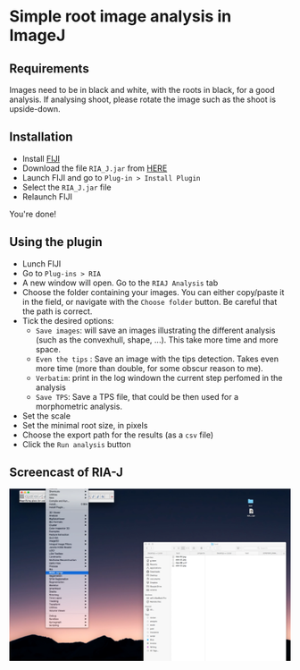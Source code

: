 # Simple root image analysis in ImageJ

## Requirements

Images need to be in black and white, with the roots in black, for a good analysis. If analysing shoot, please rotate the image such as the shoot is upside-down. 

## Installation


- Install [FIJI](https://fiji.sc/)
- Download the file `RIA_J.jar` from [HERE](https://github.com/guillaumelobet/RIA/raw/master/RIA_J.jar)
- Launch FIJI and go to `Plug-in > Install Plugin`
- Select the `RIA_J.jar` file
- Relaunch FIJI

You're done!


## Using the plugin

- Lunch FIJI
- Go to `Plug-ins > RIA`
- A new window will open. Go to the `RIAJ Analysis` tab
- Choose the folder containing your images. You can either copy/paste it in the field, or navigate with the `Choose folder` button. Be careful that the path is correct. 
- Tick the desired options:
  - `Save images`: will save an images illustrating the different analysis (such as the convexhull, shape, ...). This take more time and more space.
  - `Even the tips` : Save an image with the tips detection. Takes even more time (more than double, for some obscur reason to me). 
  - `Verbatim`: print in the log windown the current step perfomed in the analysis
  - `Save TPS`: Save a TPS file, that could be then used for a morphometric analysis. 
- Set the scale
- Set the minimal root size, in pixels
- Choose the export path for the results (as a `csv` file) 
- Click the `Run analysis` button

## Screencast of RIA-J

[![IMAGE ALT TEXT HERE](/img/video.png)](https://www.youtube.com/watch?v=YOUTUBE_VIDEO_ID_HERE)
